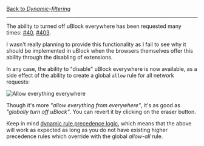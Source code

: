 [Back to _Dynamic-filtering_](https://github.com/gorhill/uBlock/wiki/Dynamic-filtering)

***

The ability to turned off uBlock everywhere has been requested many times: [#40](https://github.com/gorhill/uBlock/issues/40), [#403](https://github.com/gorhill/uBlock/issues/403).

I wasn't really planning to provide this functionality as I fail to see why it should be implemented in uBlock when the browsers themselves offer this ability through the disabling of extensions.

In any case, the ability to "disable" uBlock everywhere is now available, as a side effect of the ability to create a global `allow` rule for all network requests:

![Allow everything everywhere](https://cloud.githubusercontent.com/assets/6733770/7446377/d03b1ab4-f1ac-11e4-9a86-455a34bfca95.png)

Though it's more _"allow everything from everywhere"_, it's as good as _"globally turn off uBlock"_. You can revert it by clicking on the eraser button.

Keep in mind [dynamic rule precedence logic](https://github.com/gorhill/uBlock/wiki/Dynamic-filtering:-precedence), which means that the above will work as expected as long as you do not have existing higher precedence rules which override with the global _allow-all_ rule.